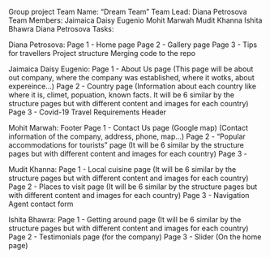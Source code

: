 Group project
Team Name: 	    “Dream Team”
Team Lead:	    Diana Petrosova
Team Members: 	Jaimaica Daisy Eugenio
                Mohit Marwah
                Mudit Khanna
                Ishita Bhawra
                Diana Petrosova
Tasks:

Diana Petrosova:
Page 1 - Home page
Page 2 - Gallery page
Page 3 - Tips for travellers
Project structure
Merging code to the repo 

Jaimaica Daisy Eugenio:
Page 1 - About Us page (This page will be about out company, where the company was established, where it wotks, about expereince...)
Page 2 - Country page  (Information about each country like where it is, climet, popuation, known facts. It will be 6 similar by the structure pages but with different content and images for each country)
Page 3 - Covid-19 Travel Requirements
Header

Mohit Marwah:
Footer
Page 1 - Contact Us page (Google map) (Contact information of the company, address, phone, map...)
Page 2 - “Popular accommodations for tourists” page (It will be 6 similar by the structure pages but with different content and images for each country)
Page 3 -

Mudit Khanna:
Page 1 - Local cuisine page (It will be 6 similar by the structure pages but with different content and images for each country)
Page 2 - Places to visit page (It will be 6 similar by the structure pages but with different content and images for each country)
Page 3 -
Navigation
Agent contact form

Ishita Bhawra:
Page 1 - Getting around page (It will be 6 similar by the structure pages but with different content and images for each country)
Page 2 - Testimonials page  (for the company)
Page 3 -
Slider (On the home page)